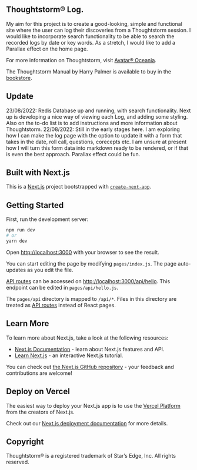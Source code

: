 ## Thoughtstorm® Log.

My aim for this project is to create a good-looking, simple and functional site where the user can log their discoveries from a Thoughtstorm session.
I would like to incorporate search functionality to be able to search the recorded logs by date or key words.
As a stretch, I would like to add a Parallax effect on the home page.

For more information on Thoughtstorm, visit [Avatar® Oceania](https://www.avataroceania.com/thoughtstorm/).

The Thoughtstorm Manual by Harry Palmer is available to buy in the [bookstore](https://www.avataroceania.com/shop/thoughtstorm-manual/).

## Update
23/08/2022: Redis Database up and running, with search functionality. Next up is developing a nice way of viewing each Log, and adding some styling. Also on the to-do list is to add instructions and more information about Thoughtstorm.
22/08/2022: Still in the early stages here. I am exploring how I can make the log page with the option to update it with
a form that takes in the date, roll call, questions, corecepts etc. I am unsure at present how I will turn this form data into markdown ready to be rendered, or if that is even the best approach. Parallax effect could be fun.


## Built with Next.js

This is a [Next.js](https://nextjs.org/) project bootstrapped with [`create-next-app`](https://github.com/vercel/next.js/tree/canary/packages/create-next-app).

## Getting Started

First, run the development server:

```bash
npm run dev
# or
yarn dev
```

Open [http://localhost:3000](http://localhost:3000) with your browser to see the result.

You can start editing the page by modifying `pages/index.js`. The page auto-updates as you edit the file.

[API routes](https://nextjs.org/docs/api-routes/introduction) can be accessed on [http://localhost:3000/api/hello](http://localhost:3000/api/hello). This endpoint can be edited in `pages/api/hello.js`.

The `pages/api` directory is mapped to `/api/*`. Files in this directory are treated as [API routes](https://nextjs.org/docs/api-routes/introduction) instead of React pages.

## Learn More

To learn more about Next.js, take a look at the following resources:

- [Next.js Documentation](https://nextjs.org/docs) - learn about Next.js features and API.
- [Learn Next.js](https://nextjs.org/learn) - an interactive Next.js tutorial.

You can check out [the Next.js GitHub repository](https://github.com/vercel/next.js/) - your feedback and contributions are welcome!

## Deploy on Vercel

The easiest way to deploy your Next.js app is to use the [Vercel Platform](https://vercel.com/new?utm_medium=default-template&filter=next.js&utm_source=create-next-app&utm_campaign=create-next-app-readme) from the creators of Next.js.

Check out our [Next.js deployment documentation](https://nextjs.org/docs/deployment) for more details.

## Copyright

Thoughtstorm® is a registered trademark of Star’s Edge, Inc. All rights reserved.
